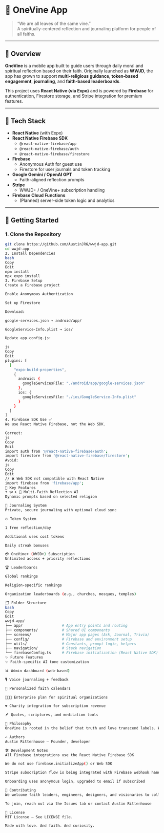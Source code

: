 # 🌿 OneVine App

> “We are all leaves of the same vine.”  
> A spiritually-centered reflection and journaling platform for people of all faiths.

---

## 📖 Overview

**OneVine** is a mobile app built to guide users through daily moral and spiritual reflection based on their faith. Originally launched as **WWJD**, the app has grown to support **multi-religious guidance**, **token-based engagement**, **journaling**, and **faith-based leaderboards**.

This project uses **React Native (via Expo)** and is powered by **Firebase** for authentication, Firestore storage, and Stripe integration for premium features.

---

## 🧰 Tech Stack

- **React Native** (with Expo)
- **React Native Firebase SDK**
  - `@react-native-firebase/app`
  - `@react-native-firebase/auth`
  - `@react-native-firebase/firestore`
- **Firebase**
  - Anonymous Auth for guest use
  - Firestore for user journals and token tracking
- **Google Gemini / OpenAI GPT**
  - Faith-aligned reflection prompts
- **Stripe**
  - WWJD+ / OneVine+ subscription handling
- **Firebase Cloud Functions**
  - (Planned) server-side token logic and analytics

---

## 🚀 Getting Started

### 1. Clone the Repository

```bash
git clone https://github.com/AustinJR6/wwjd-app.git
cd wwjd-app
2. Install Dependencies
bash
Copy
Edit
npm install
npx expo install
3. Firebase Setup
Create a Firebase project

Enable Anonymous Authentication

Set up Firestore

Download:

google-services.json → android/app/

GoogleService-Info.plist → ios/

Update app.config.js:

js
Copy
Edit
plugins: [
  [
    "expo-build-properties",
    {
      android: {
        googleServicesFile: "./android/app/google-services.json"
      },
      ios: {
        googleServicesFile: "./ios/GoogleService-Info.plist"
      }
    }
  ]
]
4. Firebase SDK Use ✅
We use React Native Firebase, not the Web SDK.

Correct:
js
Copy
Edit
import auth from '@react-native-firebase/auth';
import firestore from '@react-native-firebase/firestore';
Avoid:
js
Copy
Edit
// ❌ Web SDK not compatible with React Native
import firebase from 'firebase/app';
📱 Key Features
✝️ 🕉️ ☪️ 🕎 Multi-Faith Reflection AI
Dynamic prompts based on selected religion

📝 Journaling System
Private, secure journaling with optional cloud sync

🔥 Token System

1 free reflection/day

Additional uses cost tokens

Daily streak bonuses

💳 OneVine+ (WWJD+) Subscription
Unlimited access + priority reflections

🏆 Leaderboards

Global rankings

Religion-specific rankings

Organization leaderboards (e.g., churches, mosques, temples)

🗂 Folder Structure
bash
Copy
Edit
wwjd-app/
├── app/                  # App entry points and routing
├── components/           # Shared UI components
├── screens/              # Major app pages (Ask, Journal, Trivia)
├── config/               # Firebase and environment setup
├── utils/                # Constants, prompt logic, helpers
├── navigation/           # Stack navigation
└── firebaseConfig.ts     # Firebase initialization (React Native SDK)
✨ Future Features
✨ Faith-specific AI tone customization

📊 Admin dashboard (web-based)

🎙️ Voice journaling + feedback

📅 Personalized faith calendars

🧑‍🤝‍🧑 Enterprise plan for spiritual organizations

❤️ Charity integration for subscription revenue

🪶 Quotes, scriptures, and meditation tools

🧠 Philosophy
OneVine is rooted in the belief that truth and love transcend labels. Whether Christian, Muslim, Buddhist, Jewish, Hindu, agnostic, or other — we are united by the shared desire to grow, reflect, and become better. This app is a step toward that future.

✍️ Authors
Austin Rittenhouse – Founder, developer

🛠 Development Notes
All Firebase integrations use the React Native Firebase SDK

We do not use firebase.initializeApp() or Web SDK

Stripe subscription flow is being integrated with Firebase webhook handling

Onboarding uses anonymous login, upgraded to email if subscribed

🙏 Contributing
We welcome faith leaders, engineers, designers, and visionaries to collaborate.

To join, reach out via the Issues tab or contact Austin Rittenhouse

📜 License
MIT License – See LICENSE file.

Made with love. And faith. And curiosity.